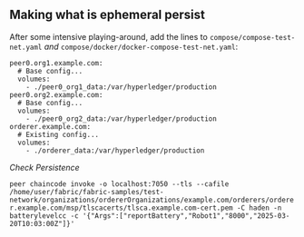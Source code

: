 ## Making what is ephemeral persist

After some intensive playing-around, add the lines to `compose/compose-test-net.yaml` _and_ `compose/docker/docker-compose-test-net.yaml`:

```
peer0.org1.example.com:
  # Base config...
  volumes:
    - ./peer0_org1_data:/var/hyperledger/production
peer0.org2.example.com:
  # Base config...
  volumes:
    - ./peer0_org2_data:/var/hyperledger/production
orderer.example.com:
  # Existing config...
  volumes:
    - ./orderer_data:/var/hyperledger/production
```

_Check Persistence_

`peer chaincode invoke -o localhost:7050 --tls --cafile /home/user/fabric/fabric-samples/test-network/organizations/ordererOrganizations/example.com/orderers/orderer.example.com/msp/tlscacerts/tlsca.example.com-cert.pem -C haden -n batterylevelcc -c '{"Args":["reportBattery","Robot1","8000","2025-03-20T10:03:00Z"]}'`